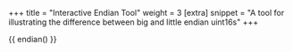 +++
title = "Interactive Endian Tool"
weight = 3
[extra]
snippet = "A tool for illustrating the difference between big and little endian uint16s"
+++

{{ endian() }}